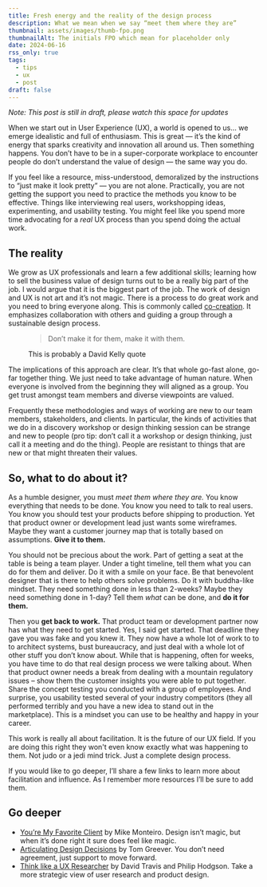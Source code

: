 ```yaml
---
title: Fresh energy and the reality of the design process
description: What we mean when we say “meet them where they are”
thumbnail: assets/images/thumb-fpo.png
thumbnailAlt: The initials FPO which mean for placeholder only
date: 2024-06-16
rss_only: true
tags:
  - tips
  - ux
  - post
draft: false
---
```

<aside>
<em>Note: This post is still in draft, please watch this space for updates</em>
</aside>

When we start out in User Experience (UX), a world is opened to us… we emerge idealistic and full of enthusiasm. This is great &mdash; it’s the kind of energy that sparks creativity and innovation all around us. Then something happens. You don’t have to be in a super-corporate workplace to encounter people do don’t understand the value of design &mdash; the same way you do. 

If you feel like a resource, miss-understood, demoralized by the instructions to “just make it look pretty” &mdash; you are not alone. Practically, you are not getting the support you need to practice the methods you know to be effective. Things like interviewing real users, workshopping ideas, experimenting, and usability testing. You might feel like you spend more time advocating for a *real* UX process than you spend doing the actual work. 

## The reality

We grow as UX professionals and learn a few additional skills; learning how to sell the business value of design turns out to be a really big part of the job. I would argue that it is the biggest part of the job. The work of design and UX is not art and it’s not magic. There is a process to do great work and you need to bring everyone along. This is commonly called [co-creation](https://www.interaction-design.org/literature/topics/co-creation). It emphasizes collaboration with others and guiding a group through a sustainable design process. 

<figure>
<blockquote>Don’t make it for them, make it with them.</blockquote>
<figcaption>This is probably a David Kelly quote</figcaption>
</figure>

The implications of this approach are clear. It’s that whole go-fast alone, go-far together thing. We just need to take advantage of human nature. When everyone is involved from the beginning they will aligned as a group. You get trust amongst team members and diverse viewpoints are valued.

Frequently these methodologies and ways of working are new to our team members, stakeholders, and clients. In particular, the kinds of activities that we do in a discovery workshop or design thinking session can be strange and new to people (pro tip: don’t call it a workshop or design thinking, just call it a meeting and do the thing). People are resistant to things that are new or that might threaten their values.  

## So, what to do about it?

As a humble designer, you must *meet them where they are.* You know everything that needs to be done. You know you need to talk to real users. You know you should test your products before shipping to production. Yet that product owner or development lead just wants some wireframes. Maybe they want a customer journey map that is totally based on assumptions. **Give it to them.**

You should not be precious about the work. Part of getting a seat at the table is being a team player. Under a tight timeline, tell them what you can do for them and deliver. Do it with a smile on your face. Be that benevolent designer that is there to help others solve problems. Do it with buddha-like mindset. They need something done in less than 2-weeks? Maybe they need something done in 1-day? Tell them *what* can be done, and **do it for them.**

Then you **get back to work.** That product team or development partner now has what they need to get started. Yes, I said get started. That deadline they gave you was fake and you knew it. They now have a whole lot of work to to to architect systems, bust bureaucracy, and just deal with a whole lot of other stuff you don’t know about. While that is happening, often for weeks, you have time to do that real design process we were talking about. When that product owner needs a break from dealing with a mountain regulatory issues – show them the customer insights you were able to put together. Share the concept testing you conducted with a group of employees. And surprise, you usability tested several of your industry competitors (they all performed terribly and you have a new idea to stand out in the marketplace). This is a mindset you can use to be healthy and happy in your career.

This work is really all about facilitation. It is the future of our UX field. If you are doing this right they won't even know exactly what was happening to them. Not judo or a jedi mind trick. Just a complete design process. 

If you would like to go deeper, I’ll share a few links to learn more about facilitation and influence. As I remember more resources I’ll be sure to add them.

## Go deeper

- [You’re My Favorite Client](https://abookapart.com/products/youre-my-favorite-client/) by Mike Monteiro. Design isn’t magic, but when it’s done right it sure does feel like magic.
- [Articulating Design Decisions](https://tomgreever.com/articulating-design-decisions-book/) by Tom Greever. You don’t need agreement, just support to move forward.
- [Think like a UX Researcher](https://uxresearchbook.com/) by David Travis and Philip Hodgson. Take a more strategic view of user research and product design.
